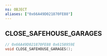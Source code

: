 ```yaml
---
ns: OBJECT
aliases: ["0x66A49D021870FE88"]
---
```

## CLOSE_SAFEHOUSE_GARAGES

```c
// 0x66A49D021870FE88 0x6158959E
void CLOSE_SAFEHOUSE_GARAGES();
```


